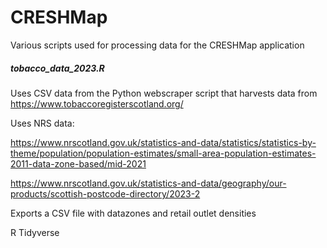 # CRESHMap

Various scripts used for processing data for the CRESHMap application

##### tobacco_data_2023.R

Uses CSV data from the Python webscraper script that harvests data from https://www.tobaccoregisterscotland.org/

Uses NRS data:

https://www.nrscotland.gov.uk/statistics-and-data/statistics/statistics-by-theme/population/population-estimates/small-area-population-estimates-2011-data-zone-based/mid-2021

https://www.nrscotland.gov.uk/statistics-and-data/geography/our-products/scottish-postcode-directory/2023-2

Exports a CSV file with datazones and retail outlet densities

R Tidyverse
